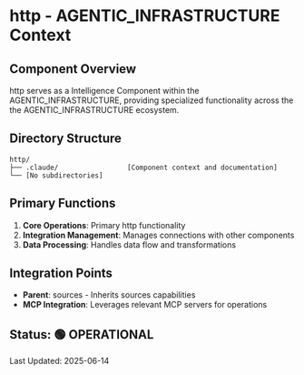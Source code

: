 # http - AGENTIC_INFRASTRUCTURE Context

## Component Overview

http serves as a Intelligence Component within the AGENTIC_INFRASTRUCTURE, providing specialized functionality across the the AGENTIC_INFRASTRUCTURE ecosystem.

## Directory Structure

```
http/
├── .claude/                 [Component context and documentation]
└── [No subdirectories]
```

## Primary Functions

1. **Core Operations**: Primary http functionality
2. **Integration Management**: Manages connections with other components
3. **Data Processing**: Handles data flow and transformations

## Integration Points

- **Parent**: sources - Inherits sources capabilities
- **MCP Integration**: Leverages relevant MCP servers for operations
  
## Status: 🟢 OPERATIONAL

Last Updated: 2025-06-14
